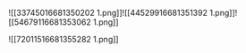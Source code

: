 ![[33745016681350202 1.png]]![[44529916681351392 1.png]]![[54679116681353062 1.png]]


![[72011516681355282 1.png]]
